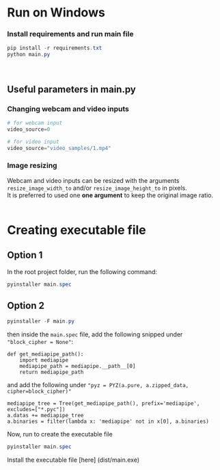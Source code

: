 
# Run on Windows
### Install requirements and run main file
```powershell
pip install -r requirements.txt
python main.py
```
<br/>

## Useful parameters in main.py
### Changing webcam and video inputs

```python
# for webcam input
video_source=0

# for video input
video_source="video_samples/1.mp4"
```


### Image resizing
Webcam and video inputs can be resized with the arguments `resize_image_width_to` and/or `resize_image_height_to` in pixels. <br/>
It is preferred to used one <b> one argument</b> to keep the original image ratio.
<br/>
<br/>

# Creating executable file
## Option 1
In the root project folder, run the following command:
```powershell
pyinstaller main.spec
```
## Option 2
```powershell
pyinstaller -F main.py
``` 
then inside the `main.spec` file, add the following snipped under `"block_cipher = None"`:
```
def get_mediapipe_path():
    import mediapipe
    mediapipe_path = mediapipe.__path__[0]
    return mediapipe_path
```
and add the following under `"pyz = PYZ(a.pure, a.zipped_data, cipher=block_cipher)"`
```
mediapipe_tree = Tree(get_mediapipe_path(), prefix='mediapipe', excludes=["*.pyc"])
a.datas += mediapipe_tree
a.binaries = filter(lambda x: 'mediapipe' not in x[0], a.binaries)
```

Now, run to create the executable file
```powershell
pyinstaller main.spec
```

Install the executable file [here] (dist/main.exe) 